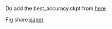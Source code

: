 Do add the best_accuracy.ckpt from [here](https://drive.google.com/file/d/191zDIFdaZkmYwJUGG0N5AGj0-MRDjopF/view?usp=sharing)

Fig share [paper](https://figshare.com/articles/preprint/CapsuleNet_A_Deep_Learning_Model_To_Classify_GI_Diseases_Using_EfficientNet-b7/27297267?file=49974297)
